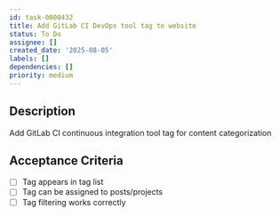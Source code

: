 ```yaml
---
id: task-0000432
title: Add GitLab CI DevOps tool tag to website
status: To Do
assignee: []
created_date: '2025-08-05'
labels: []
dependencies: []
priority: medium
---
```


## Description

Add GitLab CI continuous integration tool tag for content categorization

## Acceptance Criteria

- [ ] Tag appears in tag list
- [ ] Tag can be assigned to posts/projects
- [ ] Tag filtering works correctly
